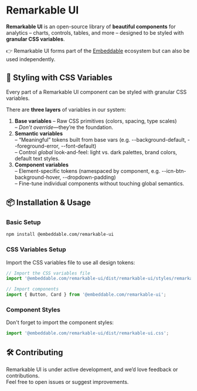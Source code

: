 # Remarkable UI

**Remarkable UI** is an open-source library of **beautiful components** for analytics – charts, controls, tables, and more – designed to be styled with **granular CSS variables**.

👉 Remarkable UI forms part of the [Embeddable](https://embeddable.com) ecosystem but can also be used independently.

## 🎨 Styling with CSS Variables

Every part of a Remarkable UI component can be styled with granular CSS variables.

There are **three layers** of variables in our system:

1. **Base variables**
   – Raw CSS primitives (colors, spacing, type scales)  
   – _Don’t override_—they’re the foundation.
2. **Semantic variables**  
   – “Meaningful” tokens built from base vars (e.g. --background-default, --foreground-error, --font-default)  
   – Control _global_ look-and-feel: light vs. dark palettes, brand colors, default text styles.
3. **Component variables**  
   – Element-specific tokens (namespaced by component, e.g. --icn-btn-background-hover, --dropdown-padding)  
   – Fine-tune individual components without touching global semantics.

## 📦 Installation & Usage

### Basic Setup

```bash
npm install @embeddable.com/remarkable-ui
```

### CSS Variables Setup

Import the CSS variables file to use all design tokens:

```javascript
// Import the CSS variables file
import '@embeddable.com/remarkable-ui/dist/remarkable-ui/styles/remarkable-ui-variables.css';

// Import components
import { Button, Card } from '@embeddable.com/remarkable-ui';
```

### Component Styles

Don't forget to import the component styles:

```javascript
import '@embeddable.com/remarkable-ui/dist/remarkable-ui.css';
```

## 🛠 Contributing

Remarkable UI is under active development, and we’d love feedback or contributions.  
Feel free to open issues or suggest improvements.
